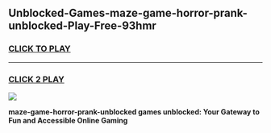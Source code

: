 
## Unblocked-Games-maze-game-horror-prank-unblocked-Play-Free-93hmr
<h3>
<a href="https://premium76.site?title=maze-game-horror-prank-unblocked&ref=18A1">CLICK TO PLAY</a></h3>
<hr>

<h3>
<a href="https://premium76.site?title=maze-game-horror-prank-unblocked&ref=18A1">CLICK 2 PLAY</a>
  
</h3>

<a href="https://premium76.site?title=maze-game-horror-prank-unblocked&ref=18A1"><img src="https://clearcache.store/games.png"></a>


**maze-game-horror-prank-unblocked games unblocked: Your Gateway to Fun and Accessible Online Gaming**
